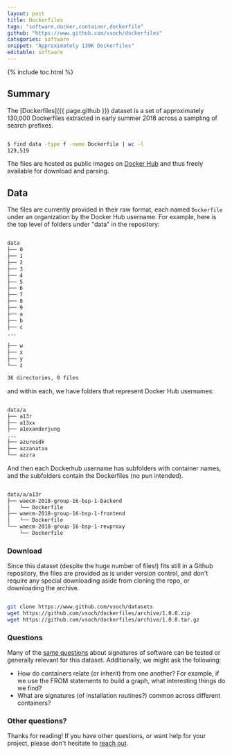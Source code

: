 ```yaml
---
layout: post
title: Dockerfiles
tags: "software,docker,container,dockerfile"
github: "https://www.github.com/vsoch/dockerfiles"
categories: software
snippet: "Approximately 130K Dockerfiles"
editable: software
---
```


{% include toc.html %}

## Summary

The [Dockerfiles]({{ page.github }}) dataset is a set of approximately 130,000 Dockerfiles
extracted in early summer 2018 across a sampling of search prefixes.

```bash

$ find data -type f -name Dockerfile | wc -l
129,519

```

The files are hosted as public images on <a href="https://hub.docker.com" target="_blank">Docker Hub</a> 
and thus freely available for download and parsing. 

## Data

The files are currently provided in their raw format,
each named `Dockerfile` under an organization by the Docker Hub username. For example, here is the top level of folders under "data" in the repository:


```bash

data
├── 0
├── 1
├── 2
├── 3
├── 4
├── 5
├── 6
├── 7
├── 8
├── 9
├── a
├── b
├── c
...

├── w
├── x
├── y
└── z

36 directories, 0 files

```

and within each, we have folders that represent Docker Hub usernames:

```bash

data/a
├── a13r
├── a13xx
├── a1exanderjung
...
├── azuresdk
├── azzanatsu
└── azzra

```

And then each Dockerhub username has subfolders with container names, and the subfolders
contain the Dockerfiles (no pun intended).

```bash

data/a/a13r
├── waecm-2018-group-16-bsp-1-backend
│   └── Dockerfile
├── waecm-2018-group-16-bsp-1-frontend
│   └── Dockerfile
└── waecm-2018-group-16-bsp-1-revproxy
    └── Dockerfile

```

### Download

Since this dataset (despite the huge number of files!) fits still in a Github repository, the
files are provided as is under version control, and don't require any special downloading aside
from cloning the repo, or downloading the archive.

```bash

git clone https://www.github.com/vsoch/datasets
wget https://github.com/vsoch/dockerfiles/archive/1.0.0.zip
wget https://github.com/vsoch/dockerfiles/archive/1.0.0.tar.gz

```

### Questions
Many of the <a href="https://vsoch.github.io/datasets/2018/zenodo/" target="_blank">same questions</a> about signatures of software can be tested or generally relevant for this dataset. Additionally, we might
ask the following:

 - How do containers relate (or inherit) from one another? For example, if we use the FROM statements to build a graph, what interesting things do we find?
 - What are signatures (of installation routines?) common across different containers?


### Other questions?

Thanks for reading! If you have other questions, or want help for your project, please don't hesitate to <a href="{{ post.github }}">reach out</a>.
